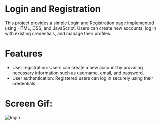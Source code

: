 # Login and Registration

This project provides a simple Login and Registration page implemented using HTML, CSS, and JavaScript. Users can create new accounts, log in with existing credentials, and manage their profiles.

# Features
- User registration: Users can create a new account by providing necessary information such as username, email, and password.
- User authentication: Registered users can log in securely using their credentials

# Screen Gif: 
![login](https://github.com/gurkanceylan41/Login/assets/165313565/663782b4-1856-43cc-bf97-45ee99aa9533)
